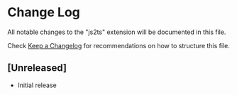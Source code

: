 # Change Log

All notable changes to the "js2ts" extension will be documented in this file.

Check [Keep a Changelog](http://keepachangelog.com/) for recommendations on how to structure this file.

## [Unreleased]

- Initial release